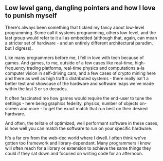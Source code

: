 ## Low level gang, dangling pointers and how I love to punish myself

There's always been something that tickled my fancy about low-level programming. Some call it systems programming, others low-level, and the last group would refer to it all as embedded (although that, again, can mean a stricter set of hardware - and an entirely different architectural paradim, but I digress).

Like many programmers before me, I fell in love with tech because of games. And games, to me, outside of a few cases like real-time, high-frequency trading platforms, real-time physics and computations a-la computer vision in self-driving cars, and a few cases of crypto mining here and there as well as high traffic distributed systems - there really isn't a better test and showcase of the hardware and software leaps we've made within the last 3 or so decades.

It often fascinated me how games would require the end-user to tune the settings - here being graphics fedelity, physics, number of objects on-screen and more - to get the exact match that run best on their desired hardware.

And often, the telltale of optimized, well performant software in these cases, is how well you can match the software to run on your specific hardware. 

It's a far cry from the web-dec world where I dwell. I often think we've gotten too framework and library-dependant. Many programmers I know will often reach for a library or extension to achieve the same things they could if they sat down and focused on writing code for an afternoon. 